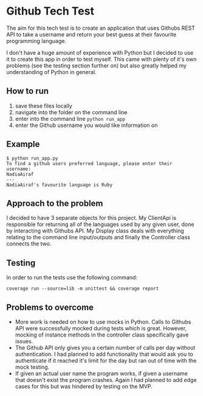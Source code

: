 # Github Tech Test

The aim for this tech test is to create an application that uses Githubs REST API to take a username and return your best guess at their favourite programming language.

I don't have a huge amount of experience with Python but I decided to use it to create this app in order to test myself. This came with plenty of it's own problems (see the testing section further on) but also greatly helped my understanding of Python in general.

## How to run

1. save these files locally
2. navigate into the folder on the command line
3. enter into the command line `python run_app`
4. enter the Github username you would like information on

## Example

```
$ python run_app.py
To find a github users preferred language, please enter their username:
NadiaAiraf
---
NadiaAiraf's favourite language is Ruby
```

## Approach to the problem

I decided to have 3 separate objects for this project. My ClientApi is responsible for returning all of the languages used by any given user, done by interacting with Githubs API. My Display class deals with everything relating to the command line input/outputs and finally the Controller class connects the two.

## Testing

In order to run the tests use the following command:
```
coverage run --source=lib -m unittest && coverage report
```

## Problems to overcome

- More work is needed on how to use mocks in Python. Calls to Githubs API were successfully mocked during tests which is great. However, mocking of instance methods in the controller class specifically gave issues.
- The Github API only gives you a certain number of calls per day without authentication. I had planned to add functionality that would ask you to authenticate if it reached it's limit for the day but ran out of time with the mock testing.
- If given an actual user name the program works, if given a username that doesn't exist the program crashes. Again I had planned to add edge cases for this but was hindered by testing on the MVP.

